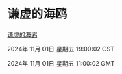 # 谦虚的海鸥
[谦虚的海鸥](http://219.139.197.74:56308/qxdho/course/base/hotlink/index.php)

2024年 11月 01日 星期五 19:00:02 CST

2024年 11月 01日 星期五 11:00:02 GMT
